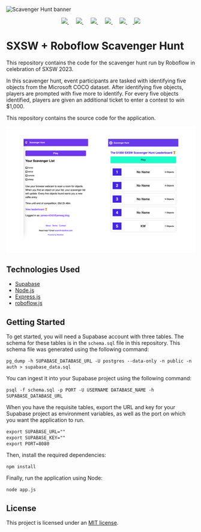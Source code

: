 ![Scavenger Hunt banner](https://media.roboflow.com/shareimg/roboflow-scavhunt-share-text.png?ik-sdk-version=javascript-1.4.3&updatedAt=1677797874103)

<div align="center">
    <a href="https://youtube.com/roboflow">
        <img
        src="https://media.roboflow.com/notebooks/template/icons/purple/youtube.png?ik-sdk-version=javascript-1.4.3&updatedAt=1672949634652"
        width="3%"
        />
    </a>
    <img src="https://github.com/SkalskiP/SkalskiP/blob/master/icons/transparent.png" width="3%"/>
    <a href="https://roboflow.com">
        <img
        src="https://media.roboflow.com/notebooks/template/icons/purple/roboflow-app.png?ik-sdk-version=javascript-1.4.3&updatedAt=1672949746649"
        width="3%"
        />
    </a>
    <img src="https://github.com/SkalskiP/SkalskiP/blob/master/icons/transparent.png" width="3%"/>
    <a href="https://www.linkedin.com/company/roboflow-ai/">
        <img
        src="https://media.roboflow.com/notebooks/template/icons/purple/linkedin.png?ik-sdk-version=javascript-1.4.3&updatedAt=1672949633691"
        width="3%"
        />
    </a>
    <img src="https://github.com/SkalskiP/SkalskiP/blob/master/icons/transparent.png" width="3%"/>
    <a href="https://docs.roboflow.com">
        <img
        src="https://media.roboflow.com/notebooks/template/icons/purple/knowledge.png?ik-sdk-version=javascript-1.4.3&updatedAt=1672949634511"
        width="3%"
        />
    </a>
    <img src="https://github.com/SkalskiP/SkalskiP/blob/master/icons/transparent.png" width="3%"/>
    <a href="https://disuss.roboflow.com">
        <img
        src="https://media.roboflow.com/notebooks/template/icons/purple/forum.png?ik-sdk-version=javascript-1.4.3&updatedAt=1672949633584"
        width="3%"
        />
    <img src="https://github.com/SkalskiP/SkalskiP/blob/master/icons/transparent.png" width="3%"/>
    <a href="https://blog.roboflow.com">
        <img
        src="https://media.roboflow.com/notebooks/template/icons/purple/blog.png?ik-sdk-version=javascript-1.4.3&updatedAt=1672949633605"
        width="3%"
        />
    </a>
    </a>
</div>

# SXSW + Roboflow Scavenger Hunt

This repository contains the code for the scavenger hunt run by Roboflow in celebration of SXSW 2023.

In this scavenger hunt, event participants are tasked with identifying five objects from the Microsoft COCO dataset. After identifying five objects, players are prompted with five more to identify. For every five objects identified, players are given an additional ticket to enter a contest to win $1,000.

This repository contains the source code for the application.

![Screenshot](screenshot.png)

## Technologies Used

- [Supabase](https://supabase.io)
- [Node.js](https://nodejs.org/en/)
- [Express.js](https://expressjs.com/)
- [roboflow.js](https://docs.roboflow.com/inference/web-browser)

## Getting Started

To get started, you will need a Supabase account with three tables. The schema for these tables is in the `schema.sql` file in this repository. This schema file was generated using the following command:

```
pg_dump -h SUPABASE_DATABASE_URL -U postgres --data-only -n public -n auth > supabase_data.sql
```

You can ingest it into your Supabase project using the following command:

```
psql -f schema.sql -p PORT -U USERNAME DATABASE_NAME -h SUPABASE_DATABASE_URL
```

When you have the requisite tables, export the URL and key for your Supabase project as environment variables, as well as the port on which you want the application to run.

```
export SUPABASE_URL=""
export SUPABASE_KEY=""
export PORT=8080
```

Then, install the required dependencies:

```
npm install
```

Finally, run the application using Node:

```
node app.js
```

## License

This project is licensed under an [MIT license](LICENSE).